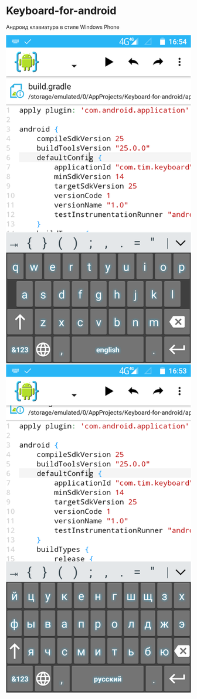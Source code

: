 # Keyboard-for-android

Андроид клавиатура в стиле Windows Phone

![Screenshot](art/Screenshot_1.png)
![Screenshot](art/Screenshot_2.png)